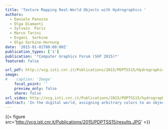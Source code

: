```yaml
---
title: 'Texture Mapping Real-World Objects with Hydrographics '
authors:
  - Daniele Panozzo
  - Olga Diamanti
  - Sylvain  Paris
  - Marco Tarini
  - Evgeni  Sorkine
  - Olga Sorkine-Hornung
date: '2015-01-01T00:00:00Z'
publication_types: ['1']
publication: '*Computer Graphics Forum (SGP 2015)*'
featured: false

url_pdf: http://vcg.isti.cnr.it/Publications/2015/PDPTSS15/Hydrographics.compressed_printed.pdf
image:
#    caption: 'Image'
    focal_point: ''
    preview_only: false
    share: false
url_video: http://vcg.isti.cnr.it/Publications/2015/PDPTSS15/hydrographics-video.mp4
abstract: 'In the digital world, assigning arbitrary colors to an object is a simple operation thanks to texture mapping. However, in the real world, the same basic function of applying colors onto an object is far from trivial. One can specify colors during the fabrication process using a color 3D printer, but this does not apply to already existing objects. Paint and decals can be used during post-fabrication, but they are challenging to apply on complex shapes. In this paper, we develop a method to enable texture mapping of physical objects, that is, we allow one to map an arbitrary color image onto a three-dimensional object. Our approach builds upon hydrographics, a technique to transfer pigments printed on a sheet of polymer onto curved surfaces. We first describe a setup that makes the traditional water transfer printing process more accurate and consistent across prints. We then simulate the transfer process using a specialized parameterization to estimate the mapping between the planar color map and the object surface. We demonstrate that our approach enables the application of detailed color maps onto complex shapes such as 3D models of faces and anatomical casts.'
---
```

{{< figure src='http://vcg.isti.cnr.it/Publications/2015/PDPTSS15/results.JPG' >}}
